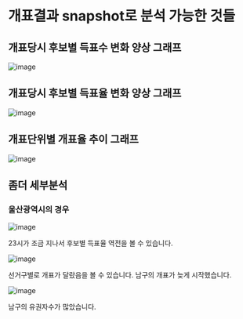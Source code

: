 # 개표결과 snapshot로 분석 가능한 것들

## 개표당시 후보별 득표수 변화 양상 그래프

![image](https://github.com/user-attachments/assets/edc238cf-a549-4d83-9917-04cdc37bee65)

## 개표당시 후보별 득표율 변화 양상 그래프

![image](https://github.com/user-attachments/assets/97bdb93b-93e2-403e-abe6-184c178b4260)

## 개표단위별 개표율 추이 그래프

![image](https://github.com/user-attachments/assets/8fc5c13f-90d0-40d0-b9ea-fc7ed840f5bc)

## 좀더 세부분석

### 울산광역시의 경우

![image](https://github.com/user-attachments/assets/e9be6ad0-05df-4727-b0be-a01a682fcb4a)

23시가 조금 지나서 후보별 득표율 역전을 볼 수 있습니다.

![image](https://github.com/user-attachments/assets/452c0573-8f82-4e3c-b7a4-d3a0b03025b3)

선거구별로 개표가 달랐음을 볼 수 있습니다. 남구의 개표가 늦게 시작했습니다.

![image](https://github.com/user-attachments/assets/63cbecac-966d-4246-bc51-9dbd92e86cc8)

남구의 유권자수가 많았습니다.
